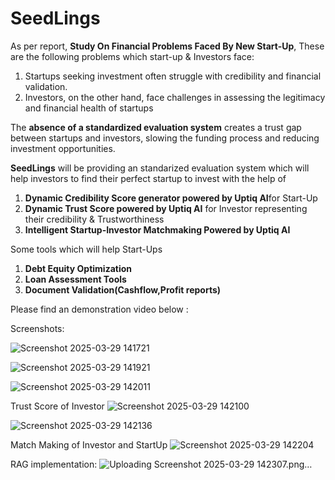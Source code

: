 # **SeedLings**

As per report, **Study On Financial Problems Faced By New Start-Up**, These are the following problems which start-up & Investors face:
1. Startups seeking investment often struggle with credibility and financial validation.
2. Investors, on the other hand, face challenges in assessing the legitimacy and financial health of startups

The **absence of a standardized evaluation system** creates a trust gap between startups and investors, slowing the funding process and reducing investment opportunities.

**SeedLings** will be providing an standarized evaluation system which will help investors to find their perfect startup to invest with the help of
1. **Dynamic Credibility Score generator powered by Uptiq AI**for Start-Up
2. **Dynamic Trust Score powered by Uptiq AI** for Investor representing their credibility & Trustworthiness
3. **Intelligent Startup-Investor Matchmaking Powered by Uptiq AI**

Some tools which will help Start-Ups
1. **Debt Equity Optimization**
2. **Loan Assessment Tools**
3. **Document Validation(Cashflow,Profit reports)**

Please find an demonstration video below :


Screenshots:

![Screenshot 2025-03-29 141721](https://github.com/user-attachments/assets/e0944dd3-50c1-47c6-a4bc-439ce3973b7b)

![Screenshot 2025-03-29 141921](https://github.com/user-attachments/assets/96ed2eb8-26d3-4f85-ab59-4b28353a64e3)

![Screenshot 2025-03-29 142011](https://github.com/user-attachments/assets/c31f10f2-a02c-4e57-8758-2091afbcf663)

Trust Score of Investor
![Screenshot 2025-03-29 142100](https://github.com/user-attachments/assets/0c53a8ae-1c8b-44b5-9e6b-8187b47d34ae)

![Screenshot 2025-03-29 142136](https://github.com/user-attachments/assets/b7f003cd-da18-48f1-9dd7-1f53fe901219)

Match Making of Investor and StartUp
![Screenshot 2025-03-29 142204](https://github.com/user-attachments/assets/af2f4f17-61e3-4e2a-be22-11437848e758)

RAG implementation:
![Uploading Screenshot 2025-03-29 142307.png…]()





